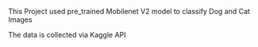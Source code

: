 This Project used pre_trained Mobilenet V2 model to classify Dog and Cat Images

The data is collected via Kaggle API
